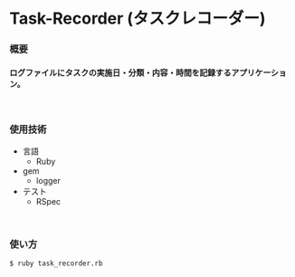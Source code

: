 # Task-Recorder (タスクレコーダー)

### 概要
#### ログファイルにタスクの実施日・分類・内容・時間を記録するアプリケーション。
<br>

### 使用技術
- 言語
  - Ruby
- gem
  - logger
- テスト
  - RSpec

<br>

### 使い方
```
$ ruby task_recorder.rb
```